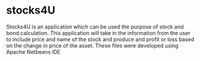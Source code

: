 # stocks4U
Stocks4U is an application which can be used the purpose of stock and bond calculation. This application will take in the information from the user to include price and name of the stock and produce and profit or loss based on the change in price of the asset. These files were developed using Apache Netbeans IDE
